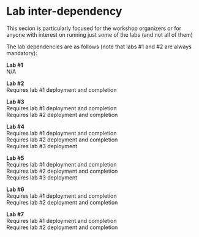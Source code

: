 # Lab inter-dependency

This secion is particularly focused for the workshop organizers or for anyone with interest on running just some of the labs (and not all of them)

The lab dependencies are as follows (note that labs #1 and #2 are always mandatory):

**Lab #1** </br>
N/A

**Lab #2** </br>
Requires lab #1 deployment and completion

**Lab #3** </br>
Requires lab #1 deployment and completion</br>
Requires lab #2 deployment and completion

**Lab #4** </br>
Requires lab #1 deployment and completion</br>
Requires lab #2 deployment and completion</br>
Requires lab #3 deployment

**Lab #5** </br>
Requires lab #1 deployment and completion</br>
Requires lab #2 deployment and completion</br>
Requires lab #3 deployment

**Lab #6** </br>
Requires lab #1 deployment and completion</br>
Requires lab #2 deployment and completion

**Lab #7** </br>
Requires lab #1 deployment and completion</br>
Requires lab #2 deployment and completion
